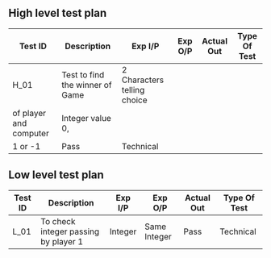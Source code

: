 ## High level test plan

| Test ID | Description                           | Exp I/P                                               | Exp O/P                                         | Actual Out | Type Of Test |
|---------|---------------------------------------|-------------------------------------------------------|-------------------------------------------------|------------|--------------|
| H_01    | Test to find the winner of Game       |2 Characters telling choice 
of player and computer     | Integer value 0, 
1 or -1                        | Pass       | Technical    |


##  Low level test plan

| Test ID | Description                           | Exp I/P                                                      | Exp O/P                                               | Actual Out | Type Of Test |
|---------|---------------------------------------|-------------------------------------------------------|-------------------------------------------------|------------|--------------|
| L_01    | To check integer passing by player 1  | Integer                                               | Same Integer                                    | Pass       | Technical    |
      
